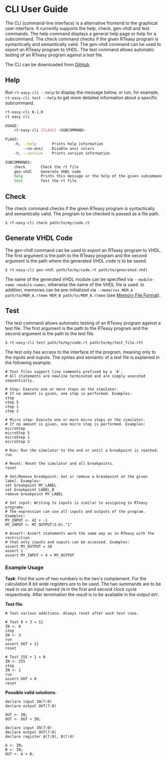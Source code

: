 # CLI User Guide

The CLI (command-line interface) is a alternative frontend to the graphical user interface. It currently supports the help, check, gen-vhdl and test commands. The help command displays a general help page or help for a subcommand. The check command checks if the given RTeasy program is syntactically and semantically valid. The gen-vhdl command can be used to export an RTeasy program to VHDL. The test command allows automatic testing of an RTeasy program against a test file.

The CLI can be downloaded from [GitHub](https://github.com/iti-luebeck/rteasy-online/releases).

## Help

Run `rt-easy-cli --help` to display the message below, or run, for example, `rt-easy-cli test --help` to get more detailed information about a specific subcommand.

```bash
rt-easy-cli 0.1.0
rt easy cli

USAGE:
    rt-easy-cli [FLAGS] <SUBCOMMAND>

FLAGS:
    -h, --help       Prints help information
        --no-ansi    Disable ansi colors
    -V, --version    Prints version information

SUBCOMMANDS:
    check       Check the rt file
    gen-vhdl    Generate VHDL code
    help        Prints this message or the help of the given subcommand(s)
    test        Test the rt file
```

## Check

The check command checks if the given RTeasy program is syntactically and semantically valid. The program to be checked is passed as a file path.

```shell
$ rt-easy-cli check path/to/my/code.rt
```

## Generate VHDL Code

The gen-vhdl command can be used to export an RTeasy program to VHDL. The first argument is the path to the RTeasy program and the second argument is the path where the generated VHDL code is to be saved.

```shell
$ rt-easy-cli gen-vhdl path/to/my/code.rt path/to/generated.vhdl
```

The name of the generated VHDL module can be specified via `--module-name <module-name>`, otherwise the name of the VHDL file is used. In addition, memories can be pre-initialized via `--memories MEM_A path/to/MEM_A.rtmem MEM_B path/to/MEM_B.rtmem` (see [Memory File Format](../advanced/memory-file-format.md)).

## Test

The test command allows automatic testing of an RTeasy program against a test file. The first argument is the path to the RTeasy program and the second argument is the path to the test file.

```shell
$ rt-easy-cli test path/to/my/code.rt path/to/my/test_file.rtt
```

The test only has access to the interface of the program, meaning only to the inputs and ouputs. The syntax and semantic of a test file is explained in the following example:

```rteasy,ignore
# Test files support line comments prefixed by a `#`.
# All statements are newline terminated and are simply executed sequentially.

# Step: Execute one or more steps on the simulator.
# If no amount is given, one step is performed. Examples:
step
step 5
step 1
step 2

# Micro step: Execute one or more micro steps on the simulator.
# If no amount is given, one micro step is performed. Examples:
microStep
microStep 5
microStep 1
microStep 2

# Run: Run the simulator to the end or until a breakpoint is reached.
run

# Reset: Reset the simulator and all breakpoints.
reset

# Set/Remove breakpoint: Set or remove a breakpoint at the given label. Examples:
set breakpoint MY_LABEL
set breakpoint LABEL_B
remove breakpoint MY_LABEL

# Set input: Writing to inputs is similar to assigning in RTeasy programs.
# The expression can use all inputs and outputs of the program. Examples:
MY_INPUT <- 42 + -1
MY_INPUT <- MY_OUTPUT(3:0)."1"

# Assert: Assert statements work the same way as in RTeasy with the restriction
# that only inputs and ouputs can be accessed. Examples:
assert MY_OUTPUT = 28
assert 1
assert MY_INPUT + 4 = MY_OUTPUT
```

### Example Usage

**Task**: Find the sum of two numbers in the two's complement. For the calculation 8 bit wide registers are to be used. The two summands are to be read in via an input named `IN` in the first and second clock cycle respectively. After termination the result is to be available in the output `OUT`.

**Test file**:

```rteasy,ignore
# Test various additions. Always reset after each test case.

# Test 8 + 3 = 11
IN <- 8
step
IN <- 3
run
assert OUT = 11
reset

# Test 255 + 1 = 0
IN <- 255
step
IN <- 1
run
assert OUT = 0
reset
```

**Possible valid solutions:**

```rteasy
declare input IN(7:0)
declare output OUT(7:0)

OUT <- IN;
OUT <- OUT + IN;
```

```rteasy
declare input IN(7:0)
declare output OUT(7:0)
declare register A(7:0), B(7:0)

A <- IN;
B <- IN;
OUT <- A + B;
```
